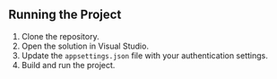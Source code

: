 ## Running the Project

1. Clone the repository.
2. Open the solution in Visual Studio.
3. Update the `appsettings.json` file with your authentication settings.
4. Build and run the project.
